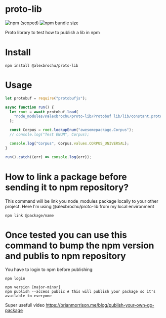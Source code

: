 # proto-lib

![npm (scoped)](https://img.shields.io/npm/v/@alexbrochu/proto-lib)
![npm bundle size](https://img.shields.io/bundlephobia/min/proto-lib)

Proto library to test how to publish a lib in npm

# Install

```
npm install @alexbrochu/proto-lib
```

# Usage

```js
let protobuf = require("protobufjs");

async function run() {
  let root = await protobuf.load(
    "node_modules/@alexbrochu/proto-lib/Protobuf lib/lib/constant.proto"
  );

  const Corpus = root.lookupEnum("awesomepackage.Corpus");
  // console.log("Test ENUM", Corpus);

  console.log("Corpus", Corpus.values.CORPUS_UNIVERSAL);
}

run().catch((err) => console.log(err));
```

# How to link a package before sending it to npm repository?

This command will be link you node_modules package locally to your other project. Here I'm using @alexbrochu/proto-lib from my local environment

```
npm link @package/name
```

# Once tested you can use this command to bump the npm version and publis to npm repository

You have to login to npm before publishing

```
npm login
```

```
npm version [major-minor]
npm publish --access public # this will publish your package so it's available to everyone
```

Super usefull video
https://brianmorrison.me/blog/publish-your-own-go-package
